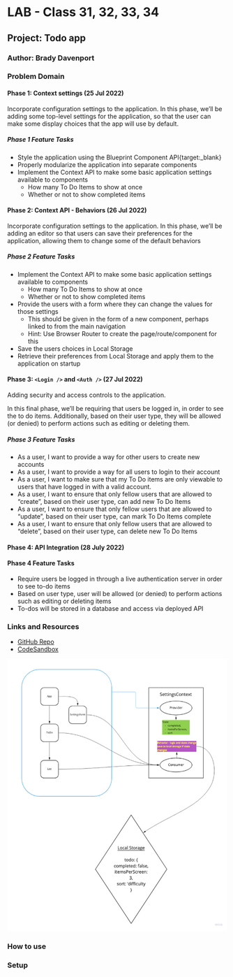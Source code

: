 # LAB - Class 31, 32, 33, 34

## Project: Todo app

### Author: Brady Davenport

### Problem Domain

#### Phase 1: Context settings (25 Jul 2022)

Incorporate configuration settings to the application. In this phase, we’ll be adding some top-level settings for the application, so that the user can make some display choices that the app will use by default.

##### Phase 1 Feature Tasks

- Style the application using the Blueprint Component API{target:_blank}
- Properly modularize the application into separate components
- Implement the Context API to make some basic application settings available to components
  - How many To Do Items to show at once
  - Whether or not to show completed items

#### Phase 2: Context API - Behaviors (26 Jul 2022)

Incorporate configuration settings to the application. In this phase, we’ll be adding an editor so that users can save their preferences for the application, allowing them to change some of the default behaviors

##### Phase 2 Feature Tasks

- Implement the Context API to make some basic application settings available to components
  - How many To Do Items to show at once
  - Whether or not to show completed items
- Provide the users with a form where they can change the values for those settings
  - This should be given in the form of a new component, perhaps linked to from the main navigation
  - Hint: Use Browser Router to create the page/route/component for this
- Save the users choices in Local Storage
- Retrieve their preferences from Local Storage and apply them to the application on startup

#### Phase 3: `<Login />` and `<Auth />` (27 Jul 2022)

Adding security and access controls to the application.

In this final phase, we’ll be requiring that users be logged in, in order to see the to do items. Additionally, based on their user type, they will be allowed (or denied) to perform actions such as editing or deleting them.

##### Phase 3 Feature Tasks

- As a user, I want to provide a way for other users to create new accounts
- As a user, I want to provide a way for all users to login to their account
- As a user, I want to make sure that my To Do items are only viewable to users that have logged in with a valid account.
- As a user, I want to ensure that only fellow users that are allowed to “create”, based on their user type, can add new To Do Items
- As a user, I want to ensure that only fellow users that are allowed to “update”, based on their user type, can mark To Do Items complete
- As a user, I want to ensure that only fellow users that are allowed to “delete”, based on their user type, can delete new To Do Items

#### Phase 4: API Integration (28 July 2022)

#### Phase 4 Feature Tasks

- Require users be logged in through a live authentication server in order to see to-do items
- Based on user type, user will be allowed (or denied) to perform actions such as editing or deleting items
- To-dos will be stored in a database and access via deployed API

### Links and Resources

- [GitHub Repo](https://github.com/bradydavenport/todo-app)
- [CodeSandbox](https://codesandbox.io/s/todo-app-0ktjiq)

![UML](/public/img/uml.jpg)

### How to use

### Setup
